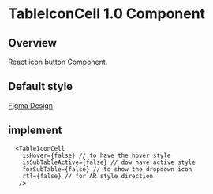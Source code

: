 # TableIconCell 1.0 Component

## Overview

React icon button Component.

## Default style
[Figma Design](https://www.figma.com/design/Q3aIuqsK0HWrUrOElSFEIb/TORCH-Glare-V1.4.4?node-id=6283-203485&t=cLg4FXFOJTwmN7s0-4)


## implement 

```tsx
  <TableIconCell
    isHover={false} // to have the hover style
    isSubTableActive={false} // dow have active style
    forSubTable={false} // to show the dropdown icon
    rtl={false} // for AR style direction
   /> 
```







